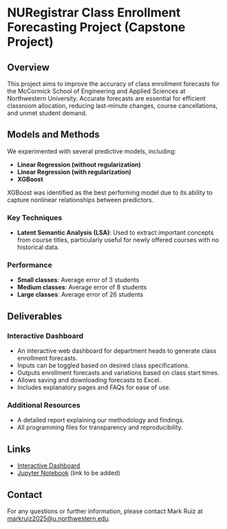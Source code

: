 # NURegistrar Class Enrollment Forecasting Project (Capstone Project)

## Overview

This project aims to improve the accuracy of class enrollment forecasts for the McCormick School of Engineering and Applied Sciences at Northwestern University. Accurate forecasts are essential for efficient classroom allocation, reducing last-minute changes, course cancellations, and unmet student demand.

## Models and Methods

We experimented with several predictive models, including:
- **Linear Regression (without regularization)**
- **Linear Regression (with regularization)**
- **XGBoost**

XGBoost was identified as the best performing model due to its ability to capture nonlinear relationships between predictors.

### Key Techniques
- **Latent Semantic Analysis (LSA)**: Used to extract important concepts from course titles, particularly useful for newly offered courses with no historical data.

### Performance
- **Small classes**: Average error of 3 students
- **Medium classes**: Average error of 8 students
- **Large classes**: Average error of 26 students

## Deliverables

### Interactive Dashboard
- An interactive web dashboard for department heads to generate class enrollment forecasts.
- Inputs can be toggled based on desired class specifications.
- Outputs enrollment forecasts and variations based on class start times.
- Allows saving and downloading forecasts to Excel.
- Includes explanatory pages and FAQs for ease of use.

### Additional Resources
- A detailed report explaining our methodology and findings.
- All programming files for transparency and reproducibility.

## Links
- [Interactive Dashboard](https://nuregistrarforecasting.web.app/dashboard)
- [Jupyter Notebook](#) (link to be added)

## Contact
For any questions or further information, please contact Mark Ruiz at markruiz2025@u.northwestern.edu.
